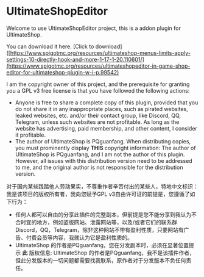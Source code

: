 # UltimateShopEditor

Welcome to use UltimateShopEditor project, this is a addon plugin for UltimateShop.

You can download it here. [Click to download]([https://www.spigotmc.org/resources/ultimateshop-menus-limits-apply-settings-10-directly-hook-and-more-1-17-1-20.110601/](https://www.spigotmc.org/resources/ultimateshopeditor-in-game-shop-editor-for-ultimateshop-plugin-w-i-p.99542)

I am the copyright owner of this project, and the prerequisite for granting you a GPL v3 free license is that you have followed the following actions:
- Anyone is free to share a complete copy of this plugin, provided that you do not share it in any inappropriate places, such as pirated websites, leaked websites, etc. and/or their contact group, like Discord, QQ, Telegram, unless such websites are not profitable. As long as the website has advertising, paid membership, and other content, I consider it profitable.
- The author of UltimateShop is PQguanfang. When distributing copies, you must prominently display **THIS** copyright information: The author of UltimateShop is PQguanfang, and I am not the author of this plugin. However, all issues with this distribution version need to be addressed to me, and the original author is not responsible for the distribution version.

对于国内某些践踏他人劳动果实，不尊重作者辛苦付出的某些人，特地中文标识：
我是该项目的版权所有者，我向您赋予GPL v3自由许可证的前提是，您遵循了如下行为：
- 任何人都可以自由的分享此插件的完整副本，但前提是您不能分享到我认为不合时宜的地方，例如盗版网站、泄露网站等，以及/或者它们的联系群 Discord，QQ，Telegram，除非这种网站不带有盈利性质，只要网站有广告、付费会员等内容，我就认为它是盈利性质的。
- UltimateShop 的作者是PQguanfang，您在分发副本时，必须在显著位置提示 **此** 版权信息: UltimateShop 的作者是PQguanfang，我不是该插件作者，但此分发版本的一切问题都需要找我联系，原作者对于分发版本不负任何责任。
